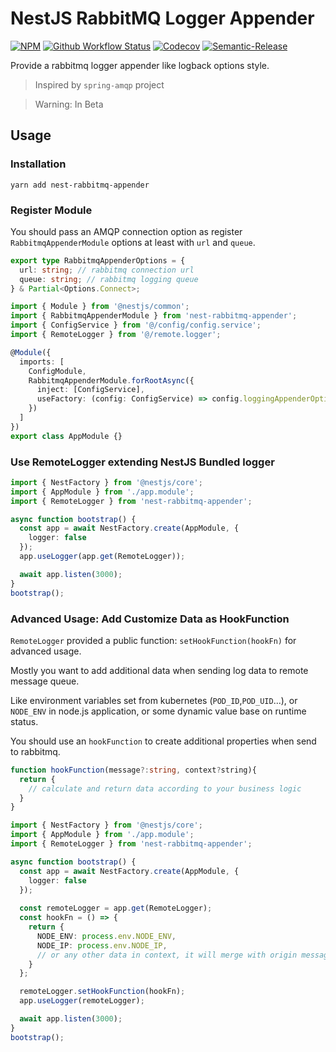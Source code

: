 # NestJS RabbitMQ Logger Appender

[![NPM](https://img.shields.io/npm/v/nest-rabbitmq-appender.svg)](https://www.npmjs.com/package/nest-rabbitmq-appender) 
[![Github Workflow Status](https://github.com/aquariuslt/nest-rabbitmq-appender/workflows/ci/badge.svg)](https://github.com/aquariuslt/nest-rabbitmq-appender) 
[![Codecov](https://codecov.io/gh/aquariuslt/nest-rabbitmq-appender/branch/master/graph/badge.svg)](https://codecov.io/gh/aquariuslt/nest-rabbitmq-appender) [![Semantic-Release](https://img.shields.io/badge/%20%20%F0%9F%93%A6%F0%9F%9A%80-semantic--release-e10079.svg)](https://github.com/semantic-release/semantic-release)

Provide a rabbitmq logger appender like logback options style.

> Inspired by `spring-amqp` project

> Warning: In Beta

## Usage

### Installation

```shell script
yarn add nest-rabbitmq-appender
```

### Register Module

You should pass an AMQP connection option as register `RabbitmqAppenderModule` options at least with `url` and `queue`.

```typescript
export type RabbitmqAppenderOptions = {
  url: string; // rabbitmq connection url
  queue: string; // rabbitmq logging queue
} & Partial<Options.Connect>;
```

```typescript
import { Module } from '@nestjs/common';
import { RabbitmqAppenderModule } from 'nest-rabbitmq-appender';
import { ConfigService } from '@/config/config.service';
import { RemoteLogger } from '@/remote.logger';

@Module({
  imports: [
    ConfigModule,
    RabbitmqAppenderModule.forRootAsync({
      inject: [ConfigService],
      useFactory: (config: ConfigService) => config.loggingAppenderOptions // config.loggingAppenderOptions suppose be type of `RabbitmqAppenderOptions`
    })
  ]
})
export class AppModule {}
```

### Use RemoteLogger extending NestJS Bundled logger

```typescript
import { NestFactory } from '@nestjs/core';
import { AppModule } from './app.module';
import { RemoteLogger } from 'nest-rabbitmq-appender';

async function bootstrap() {
  const app = await NestFactory.create(AppModule, {
    logger: false
  });
  app.useLogger(app.get(RemoteLogger));

  await app.listen(3000);
}
bootstrap();
```

### Advanced Usage: Add Customize Data as HookFunction

`RemoteLogger` provided a public function: `setHookFunction(hookFn)` for advanced usage.

Mostly you want to add additional data when sending log data to remote message queue.

Like environment variables set from kubernetes (`POD_ID`,`POD_UID`...), or `NODE_ENV` in node.js application, 
or some dynamic value base on runtime status. 

You should use an `hookFunction` to create additional properties when send to rabbitmq.

```typescript
function hookFunction(message?:string, context?string){
  return {
    // calculate and return data according to your business logic
  }
}
```

```typescript
import { NestFactory } from '@nestjs/core';
import { AppModule } from './app.module';
import { RemoteLogger } from 'nest-rabbitmq-appender';

async function bootstrap() {
  const app = await NestFactory.create(AppModule, {
    logger: false
  });
  
  const remoteLogger = app.get(RemoteLogger);
  const hookFn = () => {
    return {
      NODE_ENV: process.env.NODE_ENV,
      NODE_IP: process.env.NODE_IP,
      // or any other data in context, it will merge with origin message
    }    
  };

  remoteLogger.setHookFunction(hookFn);
  app.useLogger(remoteLogger);

  await app.listen(3000);
}
bootstrap();
```


